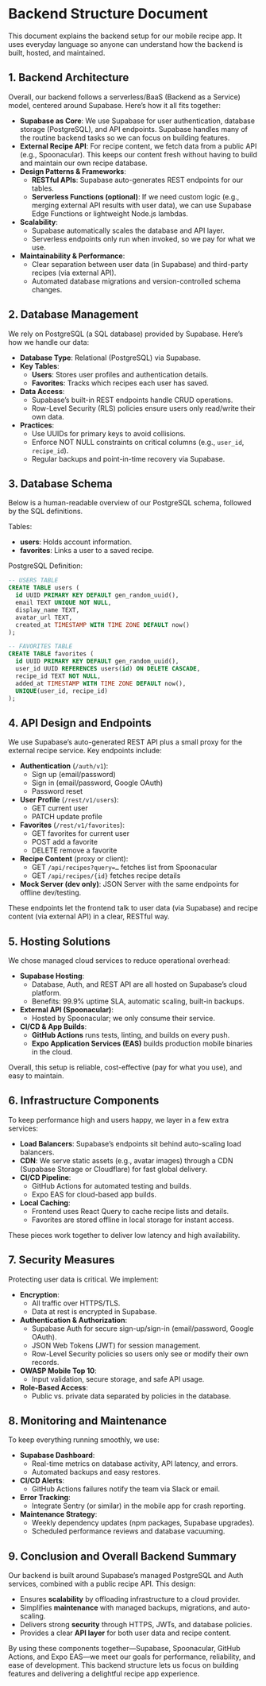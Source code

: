 # Backend Structure Document

This document explains the backend setup for our mobile recipe app. It uses everyday language so anyone can understand how the backend is built, hosted, and maintained.

## 1. Backend Architecture

Overall, our backend follows a serverless/BaaS (Backend as a Service) model, centered around Supabase. Here’s how it all fits together:

- **Supabase as Core**: We use Supabase for user authentication, database storage (PostgreSQL), and API endpoints. Supabase handles many of the routine backend tasks so we can focus on building features.
- **External Recipe API**: For recipe content, we fetch data from a public API (e.g., Spoonacular). This keeps our content fresh without having to build and maintain our own recipe database.
- **Design Patterns & Frameworks**:
  - **RESTful APIs**: Supabase auto-generates REST endpoints for our tables.
  - **Serverless Functions (optional)**: If we need custom logic (e.g., merging external API results with user data), we can use Supabase Edge Functions or lightweight Node.js lambdas.
- **Scalability**:
  - Supabase automatically scales the database and API layer.
  - Serverless endpoints only run when invoked, so we pay for what we use.
- **Maintainability & Performance**:
  - Clear separation between user data (in Supabase) and third-party recipes (via external API).
  - Automated database migrations and version-controlled schema changes.

## 2. Database Management

We rely on PostgreSQL (a SQL database) provided by Supabase. Here’s how we handle our data:

- **Database Type**: Relational (PostgreSQL) via Supabase.
- **Key Tables**:
  - **Users**: Stores user profiles and authentication details.
  - **Favorites**: Tracks which recipes each user has saved.
- **Data Access**:
  - Supabase’s built-in REST endpoints handle CRUD operations.
  - Row-Level Security (RLS) policies ensure users only read/write their own data.
- **Practices**:
  - Use UUIDs for primary keys to avoid collisions.
  - Enforce NOT NULL constraints on critical columns (e.g., `user_id`, `recipe_id`).
  - Regular backups and point-in-time recovery via Supabase.

## 3. Database Schema

Below is a human-readable overview of our PostgreSQL schema, followed by the SQL definitions.

Tables:
- **users**: Holds account information.
- **favorites**: Links a user to a saved recipe.

PostgreSQL Definition:
```sql
-- USERS TABLE
CREATE TABLE users (
  id UUID PRIMARY KEY DEFAULT gen_random_uuid(),
  email TEXT UNIQUE NOT NULL,
  display_name TEXT,
  avatar_url TEXT,
  created_at TIMESTAMP WITH TIME ZONE DEFAULT now()
);

-- FAVORITES TABLE
CREATE TABLE favorites (
  id UUID PRIMARY KEY DEFAULT gen_random_uuid(),
  user_id UUID REFERENCES users(id) ON DELETE CASCADE,
  recipe_id TEXT NOT NULL,
  added_at TIMESTAMP WITH TIME ZONE DEFAULT now(),
  UNIQUE(user_id, recipe_id)
);
```

## 4. API Design and Endpoints

We use Supabase’s auto-generated REST API plus a small proxy for the external recipe service. Key endpoints include:

- **Authentication** (`/auth/v1`):
  - Sign up (email/password)
  - Sign in (email/password, Google OAuth)
  - Password reset
- **User Profile** (`/rest/v1/users`):
  - GET current user
  - PATCH update profile
- **Favorites** (`/rest/v1/favorites`):
  - GET favorites for current user
  - POST add a favorite
  - DELETE remove a favorite
- **Recipe Content** (proxy or client):
  - GET `/api/recipes?query=…` fetches list from Spoonacular
  - GET `/api/recipes/{id}` fetches recipe details
- **Mock Server (dev only)**: JSON Server with the same endpoints for offline dev/testing.

These endpoints let the frontend talk to user data (via Supabase) and recipe content (via external API) in a clear, RESTful way.

## 5. Hosting Solutions

We chose managed cloud services to reduce operational overhead:

- **Supabase Hosting**:
  - Database, Auth, and REST API are all hosted on Supabase’s cloud platform.
  - Benefits: 99.9% uptime SLA, automatic scaling, built-in backups.
- **External API (Spoonacular)**:
  - Hosted by Spoonacular; we only consume their service.
- **CI/CD & App Builds**:
  - **GitHub Actions** runs tests, linting, and builds on every push.
  - **Expo Application Services (EAS)** builds production mobile binaries in the cloud.

Overall, this setup is reliable, cost-effective (pay for what you use), and easy to maintain.

## 6. Infrastructure Components

To keep performance high and users happy, we layer in a few extra services:

- **Load Balancers**: Supabase’s endpoints sit behind auto-scaling load balancers.
- **CDN**: We serve static assets (e.g., avatar images) through a CDN (Supabase Storage or Cloudflare) for fast global delivery.
- **CI/CD Pipeline**:
  - GitHub Actions for automated testing and builds.
  - Expo EAS for cloud-based app builds.
- **Local Caching**:
  - Frontend uses React Query to cache recipe lists and details.
  - Favorites are stored offline in local storage for instant access.

These pieces work together to deliver low latency and high availability.

## 7. Security Measures

Protecting user data is critical. We implement:

- **Encryption**:
  - All traffic over HTTPS/TLS.
  - Data at rest is encrypted in Supabase.
- **Authentication & Authorization**:
  - Supabase Auth for secure sign-up/sign-in (email/password, Google OAuth).
  - JSON Web Tokens (JWT) for session management.
  - Row-Level Security policies so users only see or modify their own records.
- **OWASP Mobile Top 10**:
  - Input validation, secure storage, and safe API usage.
- **Role-Based Access**:
  - Public vs. private data separated by policies in the database.

## 8. Monitoring and Maintenance

To keep everything running smoothly, we use:

- **Supabase Dashboard**:
  - Real-time metrics on database activity, API latency, and errors.
  - Automated backups and easy restores.
- **CI/CD Alerts**:
  - GitHub Actions failures notify the team via Slack or email.
- **Error Tracking**:
  - Integrate Sentry (or similar) in the mobile app for crash reporting.
- **Maintenance Strategy**:
  - Weekly dependency updates (npm packages, Supabase upgrades).
  - Scheduled performance reviews and database vacuuming.

## 9. Conclusion and Overall Backend Summary

Our backend is built around Supabase’s managed PostgreSQL and Auth services, combined with a public recipe API. This design:

- Ensures **scalability** by offloading infrastructure to a cloud provider.
- Simplifies **maintenance** with managed backups, migrations, and auto-scaling.
- Delivers strong **security** through HTTPS, JWTs, and database policies.
- Provides a clear **API layer** for both user data and recipe content.

By using these components together—Supabase, Spoonacular, GitHub Actions, and Expo EAS—we meet our goals for performance, reliability, and ease of development. This backend structure lets us focus on building features and delivering a delightful recipe app experience.